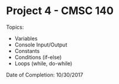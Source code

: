 # Project 4 - CMSC 140
Topics:
- Variables
- Console Input/Output
- Constants
- Conditions (if-else)
- Loops (while, do-while)

Date of Completion: 10/30/2017
